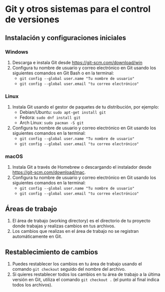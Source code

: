 # Git y otros sistemas para el control de versiones

## Instalación y configuraciones iniciales

### Windows
1. Descarga e instala Git desde https://git-scm.com/download/win
2. Configura tu nombre de usuario y correo electrónico en Git usando los siguientes comandos en Git Bash o en la terminal:
    - `git config --global user.name "Tu nombre de usuario"`
    - `git config --global user.email "tu correo electrónico"`

### Linux
1. Instala Git usando el gestor de paquetes de tu distribución, por ejemplo:
    - Debian/Ubuntu: `sudo apt-get install git`
    - Fedora: `sudo dnf install git`
    - Arch Linux: `sudo pacman -S git`
2. Configura tu nombre de usuario y correo electrónico en Git usando los siguientes comandos en la terminal:
    - `git config --global user.name "Tu nombre de usuario"`
    - `git config --global user.email "tu correo electrónico"`

### macOS
1. Instala Git a través de Homebrew o descargando el instalador desde https://git-scm.com/download/mac.
2. Configura tu nombre de usuario y correo electrónico en Git usando los siguientes comandos en la terminal:
    - `git config --global user.name "Tu nombre de usuario"`
    - `git config --global user.email "tu correo electrónico"`

## Áreas de trabajo

1. El área de trabajo (working directory) es el directorio de tu proyecto donde trabajas y realizas cambios en tus archivos.
2. Los cambios que realizas en el área de trabajo no se registran automáticamente en Git.

## Restablecimiento de cambios

1. Puedes restablecer los cambios en tu área de trabajo usando el comando `git checkout` seguido del nombre del archivo.
2. Si quieres restablecer todos los cambios en tu área de trabajo a la última versión en Git, utiliza el comando `git checkout .` (el punto al final indica todos los archivos).